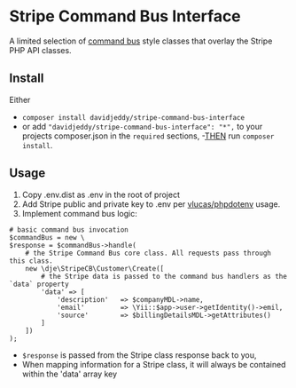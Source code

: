 # Stripe Command Bus Interface

A limited selection of [command bus](https://www.sitepoint.com/command-buses-demystified-a-look-at-the-tactician-package/)
style classes that overlay the Stripe PHP API classes.

## Install

Either
 - `composer install davidjeddy/stripe-command-bus-interface`
 - or add `"davidjeddy/stripe-command-bus-interface": "*",` to your projects composer.json in the `required` sections,
    -[THEN](https://www.youtube.com/channel/UCPSfjD7o1CQZXzdAy56c8kg) run `composer install`.

## Usage

 1) Copy .env.dist as .env in the root of project
 2) Add Stripe public and private key to .env per [vlucas/phpdotenv](https://github.com/vlucas/phpdotenv) usage.
 3) Implement command bus logic:

```
# basic command bus invocation
$commandBus = new \
$response = $commandBus->handle(
    # the Stripe Command Bus core class. All requests pass through this class.
    new \dje\StripeCB\Customer\Create([
        # the Stripe data is passed to the command bus handlers as the `data` property
        'data' => [
            'description'   => $companyMDL->name,
            'email'         => \Yii::$app->user->getIdentity()->emil,
            'source'        => $billingDetailsMDL->getAttributes()
        ]
    ])
);
```

 - `$response` is passed from the Stripe class response back to you,
 - When mapping information for a Stripe class, it will always be contained within the 'data' array key